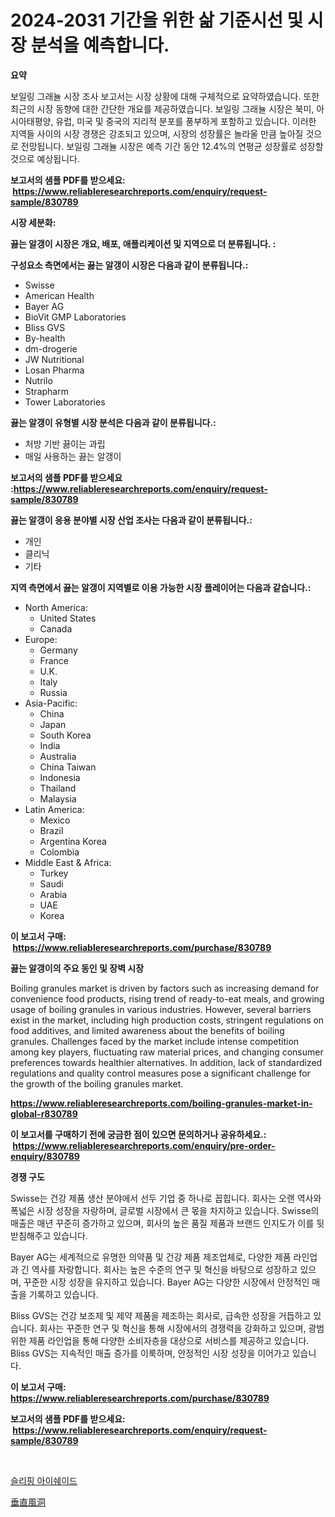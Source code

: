 <p><h1>2024-2031 기간을 위한 삶 기준시선 및 시장 분석을 예측합니다.</h1></p><p><strong>요약</strong></p>
<p><p>보일링 그래뉼 시장 조사 보고서는 시장 상황에 대해 구체적으로 요약하였습니다. 또한 최근의 시장 동향에 대한 간단한 개요를 제공하였습니다. 보일링 그래뉼 시장은 북미, 아시아태평양, 유럽, 미국 및 중국의 지리적 분포를 풍부하게 포함하고 있습니다. 이러한 지역들 사이의 시장 경쟁은 강조되고 있으며, 시장의 성장률은 놀라울 만큼 높아질 것으로 전망됩니다. 보일링 그래뉼 시장은 예측 기간 동안 12.4%의 연평균 성장률로 성장할 것으로 예상됩니다.</p></p>
<p><strong>보고서의 샘플 PDF를 받으세요: &nbsp;<a href="https://www.reliableresearchreports.com/enquiry/request-sample/830789">https://www.reliableresearchreports.com/enquiry/request-sample/830789</a></strong></p>
<p><strong>시장 세분화:</strong></p>
<p><strong> 끓는 알갱이 시장은 개요, 배포, 애플리케이션 및 지역으로 더 분류됩니다. :</strong></p>
<p><strong>구성요소 측면에서는 끓는 알갱이 시장은 다음과 같이 분류됩니다.:</strong></p>
<p><ul><li>Swisse</li><li>American Health</li><li>Bayer AG</li><li>BioVit GMP Laboratories</li><li>Bliss GVS</li><li>By-health</li><li>dm-drogerie</li><li>JW Nutritional</li><li>Losan Pharma</li><li>Nutrilo</li><li>Strapharm</li><li>Tower Laboratories</li></ul></p>
<p><strong> 끓는 알갱이 유형별 시장 분석은 다음과 같이 분류됩니다.:</strong></p>
<p><ul><li>처방 기반 끓이는 과립</li><li>매일 사용하는 끓는 알갱이</li></ul></p>
<p><strong>보고서의 샘플 PDF를 받으세요 :<a href="https://www.reliableresearchreports.com/enquiry/request-sample/830789">https://www.reliableresearchreports.com/enquiry/request-sample/830789</a></strong></p>
<p><strong> 끓는 알갱이 응용 분야별 시장 산업 조사는 다음과 같이 분류됩니다.:</strong></p>
<p><ul><li>개인</li><li>클리닉</li><li>기타</li></ul></p>
<p><strong>지역 측면에서 끓는 알갱이 지역별로 이용 가능한 시장 플레이어는 다음과 같습니다.:</strong></p>
<p><ul>
    <li>
        North America:
        <ul>
            <li>United States</li>
            <li>Canada</li>
        </ul>
    </li>
    <li>
        Europe:
        <ul>
            <li>Germany</li>
            <li>France</li>
            <li>U.K.</li>
            <li>Italy</li>
            <li>Russia</li>
        </ul>
    </li>
    <li>
        Asia-Pacific:
        <ul>
            <li>China</li>
            <li>Japan</li>
            <li>South Korea</li>
            <li>India</li>
            <li>Australia</li>
            <li>China Taiwan</li>
            <li>Indonesia</li>
            <li>Thailand</li>
            <li>Malaysia</li>
        </ul>
    </li>
    <li>
        Latin America:
        <ul>
            <li>Mexico</li>
            <li>Brazil</li>
            <li>Argentina Korea</li>
            <li>Colombia</li>
        </ul>
    </li>
    <li>
        Middle East & Africa:
        <ul>
            <li>Turkey</li>
            <li>Saudi</li>
            <li>Arabia</li>
            <li>UAE</li>
            <li>Korea</li>
        </ul>
    </li>
    </ul></p>
<p><strong>이 보고서 구매: &nbsp;<a href="https://www.reliableresearchreports.com/purchase/830789">https://www.reliableresearchreports.com/purchase/830789</a></strong></p>
<p><strong>끓는 알갱이의 주요 동인 및 장벽 시장</strong></p>
<p><p>Boiling granules market is driven by factors such as increasing demand for convenience food products, rising trend of ready-to-eat meals, and growing usage of boiling granules in various industries. However, several barriers exist in the market, including high production costs, stringent regulations on food additives, and limited awareness about the benefits of boiling granules. Challenges faced by the market include intense competition among key players, fluctuating raw material prices, and changing consumer preferences towards healthier alternatives. In addition, lack of standardized regulations and quality control measures pose a significant challenge for the growth of the boiling granules market.</p></p>
<p><strong><a href="https://www.reliableresearchreports.com/boiling-granules-market-in-global-r830789">https://www.reliableresearchreports.com/boiling-granules-market-in-global-r830789</a></strong></p>
<p><strong>이 보고서를 구매하기 전에 궁금한 점이 있으면 문의하거나 공유하세요.: &nbsp;<a href="https://www.reliableresearchreports.com/enquiry/pre-order-enquiry/830789">https://www.reliableresearchreports.com/enquiry/pre-order-enquiry/830789</a></strong></p>
<p><strong>경쟁 구도</strong></p>
<p><p>Swisse는 건강 제품 생산 분야에서 선두 기업 중 하나로 꼽힙니다. 회사는 오랜 역사와 폭넓은 시장 성장을 자랑하며, 글로벌 시장에서 큰 몫을 차지하고 있습니다. Swisse의 매출은 매년 꾸준히 증가하고 있으며, 회사의 높은 품질 제품과 브랜드 인지도가 이를 뒷받침해주고 있습니다.</p><p>Bayer AG는 세계적으로 유명한 의약품 및 건강 제품 제조업체로, 다양한 제품 라인업과 긴 역사를 자랑합니다. 회사는 높은 수준의 연구 및 혁신을 바탕으로 성장하고 있으며, 꾸준한 시장 성장을 유지하고 있습니다. Bayer AG는 다양한 시장에서 안정적인 매출을 기록하고 있습니다.</p><p>Bliss GVS는 건강 보조제 및 제약 제품을 제조하는 회사로, 급속한 성장을 거듭하고 있습니다. 회사는 꾸준한 연구 및 혁신을 통해 시장에서의 경쟁력을 강화하고 있으며, 광범위한 제품 라인업을 통해 다양한 소비자층을 대상으로 서비스를 제공하고 있습니다. Bliss GVS는 지속적인 매출 증가를 이룩하며, 안정적인 시장 성장을 이어가고 있습니다.</p></p>
<p><strong>이 보고서 구매: &nbsp; <a href="https://www.reliableresearchreports.com/purchase/830789">https://www.reliableresearchreports.com/purchase/830789</a></strong></p>
<p><strong>보고서의 샘플 PDF를 받으세요: &nbsp;<a href="https://www.reliableresearchreports.com/enquiry/request-sample/830789">https://www.reliableresearchreports.com/enquiry/request-sample/830789</a></strong><strong></strong></p>
<p>&nbsp;</p>
<p><p><a href="https://github.com/trmesnao7959541/Market-Research-Report-List-1/blob/main/156260724355.md">슬리핑 아이쉐이드</a></p><p><a href="https://github.com/lababdou/Market-Research-Report-List-3/blob/main/112229526210.md">垂直風洞</a></p></p>